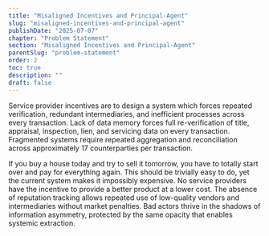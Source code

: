 ```yaml
---
title: "Misaligned Incentives and Principal-Agent"
slug: "misaligned-incentives-and-principal-agent"
publishDate: "2025-07-07"
chapter: "Problem Statement"
section: "Misaligned Incentives and Principal-Agent"
parentSlug: "problem-statement"
order: 2
toc: true
description: ""
draft: false
---
```


Service provider incentives are to design a system which forces repeated
verification, redundant intermediaries, and inefficient processes across every
transaction. Lack of data memory forces full re-verification of title,
appraisal, inspection, lien, and servicing data on every transaction. Fragmented
systems require repeated aggregation and reconciliation across approximately 17
counterparties per transaction.

If you buy a house today and try to sell it tomorrow, you have to totally start
over and pay for everything again. This should be trivially easy to do, yet the
current system makes it impossibly expensive. No service providers have the
incentive to provide a better product at a lower cost. The absence of reputation
tracking allows repeated use of low-quality vendors and intermediaries without
market penalties. Bad actors thrive in the shadows of information asymmetry,
protected by the same opacity that enables systemic extraction.
